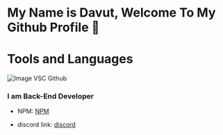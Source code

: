 # My Name is Davut, Welcome To My Github Profile 👋


# Tools and Languages
![Image](https://img.shields.io/badge/-NodeJS?maxAge=3600) VSC Github


### I am Back-End Developer

- NPM: <a href="https://www.npmjs.com/~davutozgursukuti">NPM</a>

- discord link: <a href="https://discord.com/users/733309959349207091">discord</a>

